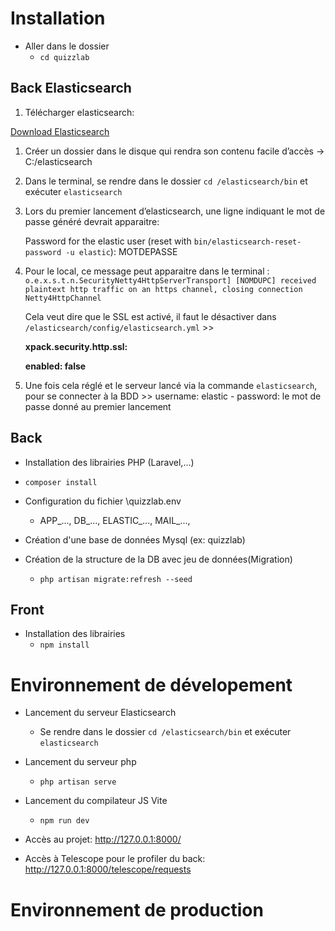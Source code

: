 # Installation

-   Aller dans le dossier
    -   `cd quizzlab`

## Back Elasticsearch

1. Télécharger elasticsearch:

[Download Elasticsearch](https://www.elastic.co/fr/downloads/elasticsearch)

1. Créer un dossier dans le disque qui rendra son contenu facile d’accès → C:/elasticsearch
2. Dans le terminal, se rendre dans le dossier `cd /elasticsearch/bin` et exécuter `elasticsearch`
3. Lors du premier lancement d’elasticsearch, une ligne indiquant le mot de passe généré devrait apparaitre:

    Password for the elastic user (reset with `bin/elasticsearch-reset-password -u elastic`):
    MOTDEPASSE

4. Pour le local, ce message peut apparaitre dans le terminal : `o.e.x.s.t.n.SecurityNetty4HttpServerTransport] [NOMDUPC] received plaintext http traffic on an https channel, closing connection Netty4HttpChannel`

    Cela veut dire que le SSL est activé, il faut le désactiver dans `/elasticsearch/config/elasticsearch.yml` >>

    **xpack.security.http.ssl:**

    **enabled: false**

5. Une fois cela réglé et le serveur lancé via la commande `elasticsearch`, pour se connecter à la BDD >> username: elastic - password: le mot de passe donné au premier lancement

## Back

-   Installation des librairies PHP (Laravel,...)
-   `composer install`

-   Configuration du fichier \quizzlab\.env

    -   APP_..., DB_..., ELASTIC_...,  MAIL\_..., 

-   Création d'une base de données Mysql (ex: quizzlab)

-   Création de la structure de la DB avec jeu de données(Migration)
    -   `php artisan migrate:refresh --seed`

## Front

-   Installation des librairies
    -   `npm install`

# Environnement de dévelopement

-   Lancement du serveur Elasticsearch
    -   Se rendre dans le dossier `cd /elasticsearch/bin` et exécuter `elasticsearch`

-   Lancement du serveur php
    -   `php artisan serve`

-   Lancement du compilateur JS Vite
    -   `npm run dev`

-   Accès au projet: http://127.0.0.1:8000/
-   Accès à Telescope pour le profiler du back: http://127.0.0.1:8000/telescope/requests

# Environnement de production
